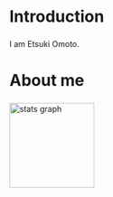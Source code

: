 <h1 align="left">Introduction</h1>

###

<p align="left">I am Etsuki Omoto.</p>


###

<h1 align="left">About me</h1>

###

<div align="left">
  <img src="https://github-readme-stats.vercel.app/api?username=tailbook2712&hide_title=false&hide_rank=false&show_icons=true&include_all_commits=true&count_private=true&disable_animations=false&theme=dracula&locale=en&hide_border=false&order=1" height="150" alt="stats graph"  />
</div>

###
